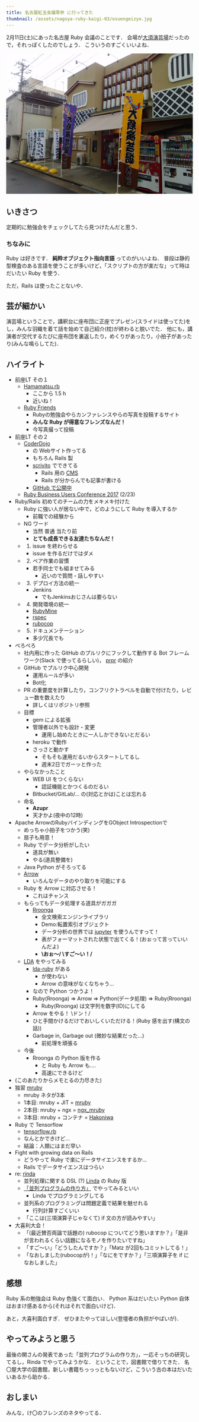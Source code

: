 ```yaml
---
title: 名古屋紅玉会議零参 に行ってきた
thumbnail: /assets/nagoya-ruby-kaigi-03/osuengeizyo.jpg
---
```


2月11日(土)にあった名古屋 Ruby 会議のことです．
会場が[大須演芸場](http://www.osuengei.nagoya/)だったので，それっぽくしたのでしょう．
こういうのすごくいいよね．

![会場](/assets/nagoya-ruby-kaigi-03/osuengeizyo.jpg)

## いきさつ

定期的に勉強会をチェックしてたら見つけたんだと思う．

### ちなみに

Ruby は好きです．
**純粋オブジェクト指向言語** ってのがいいよね．
普段は静的型検査のある言語を使うことが多いけど，「スクリプトの方が楽だな」って時はだいたい Ruby を使う．

ただ，Rails は使ったことないや．

## 芸が細かい

演芸場ということで，講釈台に座布団に正座でプレゼン(スライドは使ってた)をし，みんな羽織を着て話を始めて自己紹介(枕)が終わると脱いでた．
他にも，講演者が交代するたびに座布団を裏返したり，めくりがあったり，小拍子があったり(みんな鳴らしてた)．

## ハイライト

- 前座LT その１
    - [Hamamatsu.rb](http://hamamatsu-rb.github.io/)
        - ここから 1.5 h
        - 近いね！
    - [Ruby Friends](http://rubyfriends.com/)
        - Rubyの勉強会やらカンファレンスやらの写真を投稿するサイト
        - **みんな Ruby が得意なフレンズなんだ！**
        - 今写真撮って投稿
- 前座LT その２
    - [CoderDojo](https://coderdojo.jp/)
        - の Webサイト作ってる
        - もちろん Rails 製
        - [scrivito](https://scrivito.com/) でできてる
            - Rails 用の [CMS](http://e-words.jp/w/CMS.html)
            - Rails が分からんでも記事が書ける
        - [GitHub で公開中](https://github.com/CoderDojo/coderdojo.github.io)
    - [Ruby Business Users Conference 2017](http://www.rubybusiness-conf.org/) (2/23)
- Ruby/Rails 初めてのチームの力をメキメキ付けた
    - Ruby に強い人が居ない中で，どのようにして Ruby を導入するか
        - 前職での経験から
    - NG ワード
        - 当然 普通 当たり前
        - **とても成長できる友達たちなんだ！**
    - 1. issue を終わらせる
        - issue を作るだけではダメ
    - 2. ペア作業の習慣
        - 若手同士でも組ませてみる
            - 近いので質問・話しやすい
    - 3. デプロイ方法の統一
        - Jenkins
            - でもJenkinsおじさんは要らない
    - 4. 開発環境の統一
        - [RubyMine](https://www.jetbrains.com/ruby/)
        - [rspec](http://rspec.info/)
        - [rubocop](https://github.com/bbatsov/rubocop)
    - 5. ドキュメンテーション
        - 多少冗長でも
- ぺろぺろ
    - 社内用に作った GitHub のプルリクにフックして動作する Bot フレームワーク(Slack で使ってるらしい)， [prpr](https://github.com/mzp/prpr) の紹介
    - GitHub でプルリク中心開発
        - 運用ルールが多い
        - Bot化
    - PR の重要度を計算したり，コンフリクトラベルを自動で付けたり，レビュー数を数えたり
        - 詳しくはリポジトリ参照
    - 目標
        - gem による拡張
        - 管理者以外でも設計・変更
            - 運用し始めたときに一人しかできないとだるい
        - heroku で動作
        - さっさと動かす
            - そもそも運用だるいからスタートしてるし
            - 週末2日でガーッと作った
    - やらなかったこと
        - WEB UI をつくらない
            - 認証機能とかつくるのだるい
        - Bitbucket/GitLab/... の(対応とかは)ことは忘れる
    - 命名
        - **Azupr**
        - 天才かよ(夜中の12時)
- Apache ArrowのRubyバインディングをGObject Introspectionで
    - めっちゃ小拍子をつかう(笑)
    - 扇子も用意！
    - Ruby でデータ分析がしたい
        - 道具が無い
        - やる(道具整備を)
    - Java Python がそろってる
    - [Arrow](https://arrow.apache.org/)
        - いろんなデータのやり取りを可能にする
    - Ruby を Arrow に対応させる！
        - これはチャンス
    - もらってもデータ処理する道具がガガガ
        - [Rroonga](https://github.com/ranguba/rroonga)
            - 全文検索エンジンライブラリ
            - Demo:転置索引オブジェクト
            - データ分析の世界では [jupyter](http://jupyter.org/) を使うんですって！
            - 表がフォーマットされた状態で出てくる！(おぉって言っていいんだよ)
            - **\おぉ～/ \すご～い！/**
    - [LDA](https://abicky.net/2013/03/12/230747/) をやってみる
        - [lda-ruby](https://github.com/ealdent/lda-ruby) がある
            - が使わない
            - Arrow の意味がなくなちゃう...
        - なので Python つかうよ！
        - Ruby(Rroonga) => Arrow => Python(データ処理) => Ruby(Rroonga)
            - Ruby(Rroonga) は文字列を数字(ID)にしてる
        - Arrow をやる！ \ドン！/
        - ひと手間かけるだけでおいしくいただける！(Ruby 感を出す(構文の話))
        - Garbage in, Garbage out (微妙な結果だった...)
            - 前処理を頑張る
    - 今後
        - Rroonga の Python 版を作る
            - と Ruby も Arrow も....
            - 高速にできるけど
- (このあたりからメモとるの力尽きた)
- 独習 [mruby](https://github.com/mruby/mruby)
    - mruby ネタが3本
    - 1本目: mruby + JIT = [mruby](https://github.com/miura1729/mruby)
    - 2本目: mruby + ngx = [ngx_mruby](https://github.com/hfm/ngx_mruby)
    - 3本目: mruby + コンテナ = [Hakoniwa](https://github.com/haconiwa/haconiwa)
- Ruby で Tensorflow
    - [tensorflow.rb](https://github.com/somaticio/tensorflow.rb)
    - なんとかできけど...
    - 結論：人類にはまだ早い
- Fight with growing data on Rails
    - どうやって Ruby で楽にデータサイエンスをするか...
    - Rails でデータサイエンスはつらい
- re: [rinda](https://docs.ruby-lang.org/ja/latest/library/rinda=2frinda.html)
    - 並列処理に関する DSL (?) [Linda](https://en.wikipedia.org/wiki/Linda_(coordination_language)) の Ruby 版
    - [「並列プログラムの作り方」](https://www.amazon.co.jp/dp/4320023625/) でやってみるといい
        - Linda でプログラミングしてる
    - 並列系のプログラミングは問題定義で結果を魅せれる
        - 行列計算すごくいい
    - 「ここは(三項演算子じゃなくて) if 文の方が読みやすい」
- 大喜利大会！
    - 「(最近賛否両論で話題の) rubocop についてどう思いますか？」「是非が言われるくらい話題になるモノを作りたいですね」
    - 「すご～い」「どうしたんですか？」「Matz が2回もコミットしてる！」
    - 「なおしました(rubocopが)！」「なにをですか？」「三項演算子を if になおしました」

## 感想

Ruby 系の勉強会は Ruby 色強くて面白い．
Python 系はだいたい Python 自体はおまけ感あるから(それはそれで面白いけど)．

あと，大喜利面白すぎ．
ぜひまたやってほしい(登壇者の負担がやばいが)．

## やってみようと思う

最後の関さんの発表であった「並列プログラムの作り方」，一応そっちの研究してるし，Rinda でやってみようかな．
ということで，図書館で借りてきた．
名〇屋大学の図書館，新しい書籍ちっっっともないけど，こういう古の本はだいたいあるから助かる．

## おしまい

みんな，け〇のフレンズのネタやってる．
